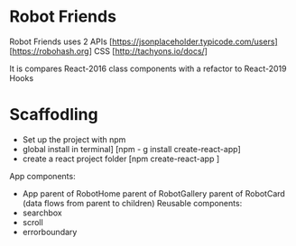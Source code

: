 # Robot Friends

Robot Friends uses 2 APIs
[https://jsonplaceholder.typicode.com/users]
[https://robohash.org]
CSS
[http://tachyons.io/docs/]

It is compares React-2016 class components with a refactor to React-2019 Hooks

# Scaffodling

- Set up the project with npm
- global install in terminal] [npm - g install create-react-app]
- create a react project folder [npm create-react-app <projectname>]

App components:

- App parent of RobotHome parent of RobotGallery parent of RobotCard (data flows from parent to children)
  Reusable components:
- searchbox
- scroll
- errorboundary
